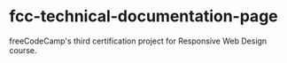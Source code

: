 # fcc-technical-documentation-page
freeCodeCamp's third certification project for Responsive Web Design course.
